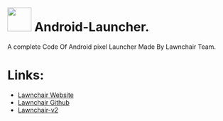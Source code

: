 # <a href="https://play.google.com/store/apps/details?id=ch.deletescape.lawnchair.plah"><img src="https://play-lh.googleusercontent.com/n-45rALBFqr3eqmwjj1dzaKKid1ZKx3KtgsJW8BQuLRLUPhpKyoS_wSmbpmCMeWWsg8=s180-rw" width="54px"></a> Android-Launcher.
A complete Code Of Android pixel Launcher Made By Lawnchair Team.
# Links:
- [Lawnchair Website](https://lawnchair.app/)
- [Lawnchair Github](https://github.com/LawnchairLauncher)
- [Lawnchair-v2](https://github.com/abd-ar/Lawnchair-v2)
